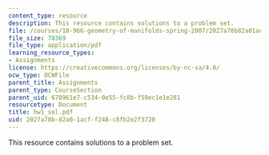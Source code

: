 ```yaml
---
content_type: resource
description: This resource contains solutions to a problem set.
file: /courses/18-966-geometry-of-manifolds-spring-2007/2027a78b82a01acff248c8fb2e2f3720_hw1_sol.pdf
file_size: 78369
file_type: application/pdf
learning_resource_types:
- Assignments
license: https://creativecommons.org/licenses/by-nc-sa/4.0/
ocw_type: OCWFile
parent_title: Assignments
parent_type: CourseSection
parent_uid: 678961e7-c534-0e55-fc8b-f59ec1e1e281
resourcetype: Document
title: hw1_sol.pdf
uid: 2027a78b-82a0-1acf-f248-c8fb2e2f3720
---
```

This resource contains solutions to a problem set.